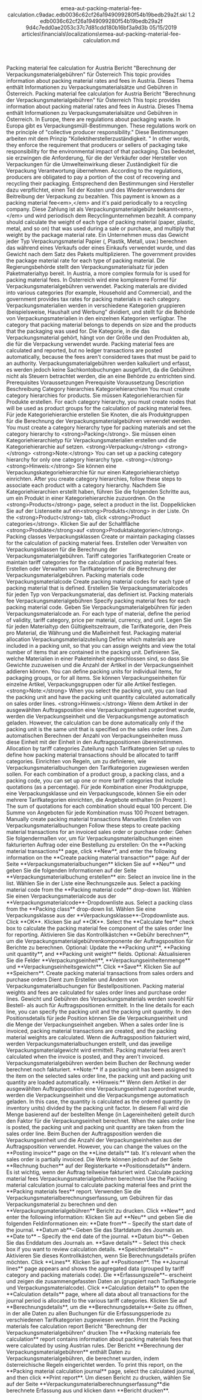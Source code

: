 <?xml version="1.0" encoding="UTF-8"?>
<xliff xmlns:logoport="urn:logoport:xliffeditor:xliff-extras:1.0" xmlns:xsi="http://www.w3.org/2001/XMLSchema-instance" xmlns="urn:oasis:names:tc:xliff:document:1.2" xmlns:xliffext="urn:microsoft:content:schema:xliffextensions" version="1.2" xsi:schemaLocation="urn:oasis:names:tc:xliff:document:1.2 xliff-core-1.2-transitional.xsd">
  <file datatype="xml" source-language="en-US" original="emea-aut-packing-material-fee-calculation.md" target-language="de-DE">
    <header>
      <tool tool-company="Microsoft" tool-version="1.0-7889195" tool-name="mdxliff" tool-id="mdxliff"/>
      <xliffext:skl_file_name>emea-aut-packing-material-fee-calculation.c9adac.edb0036c62cf26a1949099280f54b19bedb29a2f.skl</xliffext:skl_file_name>
      <xliffext:version>1.2</xliffext:version>
      <xliffext:ms.openlocfilehash>edb0036c62cf26a1949099280f54b19bedb29a2f</xliffext:ms.openlocfilehash>
      <xliffext:ms.sourcegitcommit>9d4c7edd0ae2053c37c7d81cdd180b16bf3a9d3b</xliffext:ms.sourcegitcommit>
      <xliffext:ms.lasthandoff>05/15/2019</xliffext:ms.lasthandoff>
      <xliffext:ms.openlocfilepath>articles\financials\localizations\emea-aut-packing-material-fee-calculation.md</xliffext:ms.openlocfilepath>
    </header>
    <body>
      <group extype="content" id="content">
        <trans-unit xml:space="preserve" translate="yes" id="101" restype="x-metadata">
          <source>Packing material fee calculation for Austria</source>
        <target logoport:matchpercent="101" state="translated" state-qualifier="leveraged-tm">Bericht "Berechnung der Verpackungsmaterialgebühren" für Österreich</target></trans-unit>
        <trans-unit xml:space="preserve" translate="yes" id="102" restype="x-metadata">
          <source>This topic provides information about packing material rates and fees in Austria.</source>
        <target logoport:matchpercent="101" state="translated" state-qualifier="leveraged-tm">Dieses Thema enthält Informationen zu Verpackungsmaterialsätze und Gebühren in Österreich.</target></trans-unit>
        <trans-unit xml:space="preserve" translate="yes" id="103">
          <source>Packing material fee calculation for Austria</source>
        <target logoport:matchpercent="101" state="translated" state-qualifier="leveraged-tm">Bericht "Berechnung der Verpackungsmaterialgebühren" für Österreich</target></trans-unit>
        <trans-unit xml:space="preserve" translate="yes" id="104">
          <source>This topic provides information about packing material rates and fees in Austria.</source>
        <target logoport:matchpercent="101" state="translated" state-qualifier="leveraged-tm">Dieses Thema enthält Informationen zu Verpackungsmaterialsätze und Gebühren in Österreich.</target></trans-unit>
        <trans-unit xml:space="preserve" translate="yes" id="105">
          <source>In Europe, there are regulations about packaging waste.</source>
        <target logoport:matchpercent="101" state="translated" state-qualifier="leveraged-tm">In Europa gibt es Verpackungsmüll-Bestimmungen.</target></trans-unit>
        <trans-unit xml:space="preserve" translate="yes" id="106">
          <source>These regulations work on the principle of "collective producer responsibility."</source>
        <target logoport:matchpercent="101" state="translated" state-qualifier="leveraged-tm">Diese Bestimmungen arbeiten mit dem Prinzip "Kollektiherstellerzuständigkeit. "</target></trans-unit>
        <trans-unit xml:space="preserve" translate="yes" id="107">
          <source>In other words, they enforce the requirement that producers or sellers of packaging take responsibility for the environmental impact of that packaging.</source>
        <target logoport:matchpercent="101" state="translated" state-qualifier="leveraged-tm">Das bedeutet, sie erzwingen die Anforderung, für die der Verkäufer oder Hersteller von Verpackungen für die  Umwelteinwirkung dieser Zuständigkeit für die Verpackung Verantwortung übernehmen.</target></trans-unit>
        <trans-unit xml:space="preserve" translate="yes" id="108">
          <source>According to the regulations, producers are obligated to pay a portion of the cost of recovering and recycling their packaging.</source>
        <target logoport:matchpercent="101" state="translated" state-qualifier="leveraged-tm">Entsprechend den Bestimmungen sind Hersteller dazu verpflichtet, einen Teil der Kosten und des Wiederverwendens der Beitreibung der Verpackung zu bezahlen.</target></trans-unit>
        <trans-unit xml:space="preserve" translate="yes" id="109">
          <source>This payment is known as a packing material fee<bpt id="p1">&lt;em&gt;</bpt>,<ept id="p1">&lt;/em&gt;</ept> and it's paid periodically to a recycling company.</source>
        <target logoport:matchpercent="101" state="translated" state-qualifier="leveraged-tm">Diese Zahlung ist als Verpackungsmaterialgebühr bekannt<bpt id="p1">&lt;em&gt;</bpt>,<ept id="p1">&lt;/em&gt;</ept> und wird periodisch dem Recyclingunternehmen bezahlt.</target></trans-unit>
        <trans-unit xml:space="preserve" translate="yes" id="110">
          <source>A company should calculate the weight of each type of packing material (paper, plastic, metal, and so on) that was used during a sale or purchase, and multiply that weight by the package material rate.</source>
        <target logoport:matchpercent="101" state="translated" state-qualifier="leveraged-tm">Ein Unternehmen muss das Gewicht jeder Typ Verpackungsmaterial Papier (, Plastik, Metall, usw.) berechnen das während eines Verkaufs oder eines Einkaufs verwendet wurde, und das Gewicht nach dem Satz des Pakets multiplizieren.</target></trans-unit>
        <trans-unit xml:space="preserve" translate="yes" id="111">
          <source>The government provides the package material rate for each type of packing material.</source>
        <target logoport:matchpercent="101" state="translated" state-qualifier="leveraged-tm">Die Regierungsbehörde stellt den Verpackungsmaterialsatz für jeden Paketmaterialtyp bereit.</target></trans-unit>
        <trans-unit xml:space="preserve" translate="yes" id="112">
          <source>In Austria, a more complex formula for is used for packing material fees.</source>
        <target logoport:matchpercent="101" state="translated" state-qualifier="leveraged-tm">In Österreich wird eine komplexere Formel für Verpackungsmaterialgebühren verwendet.</target></trans-unit>
        <trans-unit xml:space="preserve" translate="yes" id="113">
          <source>Packing materials are divided into various categories (for example, Household and Commercial), and the government provides tax rates for packing materials in each category.</source>
        <target logoport:matchpercent="101" state="translated" state-qualifier="leveraged-tm">Verpackungsmaterialien werden in verschiedene Kategorien gruppieren (beispielsweise, Haushalt und Werbung" dividiert, und stellt für die Behörde von Verpackungsmaterialien in den einzelnen Kategorien verfügbar.</target></trans-unit>
        <trans-unit xml:space="preserve" translate="yes" id="114">
          <source>The category that packing material belongs to depends on size and the products that the packaging was used for.</source>
        <target logoport:matchpercent="101" state="translated" state-qualifier="leveraged-tm">Die Kategorie, in die das Verpackungsmaterial gehört, hängt von der Größe und den Produkten ab, die für die Verpackung verwendet wurde.</target></trans-unit>
        <trans-unit xml:space="preserve" translate="yes" id="115">
          <source>Packing material fees are calculated and reported, but no ledger transactions are posted automatically, because the fees aren't considered taxes that must be paid to an authority.</source>
        <target logoport:matchpercent="101" state="translated" state-qualifier="leveraged-tm">Verpackungsmaterialgebühren werden kalkuliert und erfasst, es werden jedoch keine Sachkontobuchungen ausgeführt, da die Gebühren nicht als Steuern betrachtet werden, die an eine Behörde zu entrichten sind.</target></trans-unit>
        <trans-unit xml:space="preserve" translate="yes" id="116">
          <source>Prerequisites</source>
        <target logoport:matchpercent="101" state="translated" state-qualifier="leveraged-tm">Voraussetzungen</target></trans-unit>
        <trans-unit xml:space="preserve" translate="yes" id="117">
          <source>Prerequisite</source>
        <target logoport:matchpercent="101" state="translated" state-qualifier="leveraged-tm">Voraussetzung</target></trans-unit>
        <trans-unit xml:space="preserve" translate="yes" id="118">
          <source>Description</source>
        <target logoport:matchpercent="101" state="translated" state-qualifier="leveraged-tm">Beschreibung</target></trans-unit>
        <trans-unit xml:space="preserve" translate="yes" id="119">
          <source>Category hierarchies</source>
        <target logoport:matchpercent="101" state="translated" state-qualifier="leveraged-tm">Kategoriehierarchien</target></trans-unit>
        <trans-unit xml:space="preserve" translate="yes" id="120">
          <source>You must create category hierarchies for products.</source>
        <target logoport:matchpercent="101" state="translated" state-qualifier="leveraged-tm">Sie müssen Kategoriehierarchien für Produkte erstellen.</target></trans-unit>
        <trans-unit xml:space="preserve" translate="yes" id="121">
          <source>For each category hierarchy, you must create nodes that will be used as product groups for the calculation of packing material fees.</source>
        <target logoport:matchpercent="101" state="translated" state-qualifier="leveraged-tm">Für jede Kategoriehierarchie erstellen Sie Knoten, die als Produktgruppen für die Berechnung der Verpackungsmaterialgebühren verwendet werden.</target></trans-unit>
        <trans-unit xml:space="preserve" translate="yes" id="122">
          <source>You must create a category hierarchy type for packing materials and set the category hierarchy to <bpt id="p1">&lt;strong&gt;</bpt>Packing<ept id="p1">&lt;/strong&gt;</ept>.</source>
        <target logoport:matchpercent="101" state="translated" state-qualifier="leveraged-tm">Sie müssen einen Kategoriehierarchietyp für Verpackungsmaterialien erstellen und die Kategoriehierarchie auf setzen. <bpt id="p1">&lt;strong&gt;</bpt>Verpackung<ept id="p1">&lt;/strong&gt;</ept></target></trans-unit>
        <trans-unit xml:space="preserve" translate="yes" id="123">
          <source><bpt id="p1">&lt;strong&gt;</bpt><ept id="p1">&lt;/strong&gt;</ept> <bpt id="p2">&lt;strong&gt;</bpt>Note:<ept id="p2">&lt;/strong&gt;</ept> You can set up a packing category hierarchy for only one category hierarchy type.</source>
        <target logoport:matchpercent="101" state="translated" state-qualifier="leveraged-tm"><bpt id="p1">&lt;strong&gt;</bpt><ept id="p1">&lt;/strong&gt;</ept> <bpt id="p2">&lt;strong&gt;</bpt>Hinweis:<ept id="p2">&lt;/strong&gt;</ept> Sie können eine Verpackungskategoriehierarchie für nur einen Kategoriehierarchietyp einrichten.</target></trans-unit>
        <trans-unit xml:space="preserve" translate="yes" id="124">
          <source>After you create category hierarchies, follow these steps to associate each product with a category hierarchy.</source>
        <target logoport:matchpercent="101" state="translated" state-qualifier="leveraged-tm">Nachdem Sie Kategoriehierarchien erstellt haben, führen Sie die folgenden Schritte aus, um ein Produkt in einer Kategoriehierarchie zuzuordnen.</target></trans-unit>
        <trans-unit xml:space="preserve" translate="yes" id="125">
          <source>On the <bpt id="p1">&lt;strong&gt;</bpt>Products<ept id="p1">&lt;/strong&gt;</ept> page, select a product in the list.</source>
        <target logoport:matchpercent="101" state="translated" state-qualifier="leveraged-tm">Doppelklicken Sie auf der Listenseite  auf ein<bpt id="p1">&lt;strong&gt;</bpt>Produkts<ept id="p1">&lt;/strong&gt;</ept>  in der Liste.</target></trans-unit>
        <trans-unit xml:space="preserve" translate="yes" id="126">
          <source>On the <bpt id="p1">&lt;strong&gt;</bpt>Product<ept id="p1">&lt;/strong&gt;</ept> tab, click <bpt id="p2">&lt;strong&gt;</bpt>Product categories<ept id="p2">&lt;/strong&gt;</ept>.</source>
        <target logoport:matchpercent="101" state="translated" state-qualifier="leveraged-tm">Klicken Sie auf der Schaltfläche <bpt id="p1">&lt;strong&gt;</bpt>Produkte<ept id="p1">&lt;/strong&gt;</ept>auf <bpt id="p2">&lt;strong&gt;</bpt>Produktakategorien<ept id="p2">&lt;/strong&gt;</ept>.</target></trans-unit>
        <trans-unit xml:space="preserve" translate="yes" id="127">
          <source>Packing classes</source>
        <target logoport:matchpercent="101" state="translated" state-qualifier="leveraged-tm">Verpackungsklassen</target></trans-unit>
        <trans-unit xml:space="preserve" translate="yes" id="128">
          <source>Create or maintain packaging classes for the calculation of packing material fees.</source>
        <target logoport:matchpercent="101" state="translated" state-qualifier="leveraged-tm">Erstellen oder Verwalten von Verpackungsklassen für die Berechnung der Verpackungsmaterialgebühren.</target></trans-unit>
        <trans-unit xml:space="preserve" translate="yes" id="129">
          <source>Tariff categories</source>
        <target logoport:matchpercent="101" state="translated" state-qualifier="leveraged-tm">Tarifkategorien</target></trans-unit>
        <trans-unit xml:space="preserve" translate="yes" id="130">
          <source>Create or maintain tariff categories for the calculation of packing material fees.</source>
        <target logoport:matchpercent="101" state="translated" state-qualifier="leveraged-tm">Erstellen oder Verwalten von Tarifkategorien für die Berechnung der Verpackungsmaterialgebühren.</target></trans-unit>
        <trans-unit xml:space="preserve" translate="yes" id="131">
          <source>Packing materials code</source>
        <target logoport:matchpercent="101" state="translated" state-qualifier="leveraged-tm">Verpackungsmaterialcode</target></trans-unit>
        <trans-unit xml:space="preserve" translate="yes" id="132">
          <source>Create packing material codes for each type of packing material that is defined.</source>
        <target logoport:matchpercent="101" state="translated" state-qualifier="leveraged-tm">Erstellen Sie Verpackungsmaterialcodes für jeden Typ von Verpackungsmaterial, das definiert ist.</target></trans-unit>
        <trans-unit xml:space="preserve" translate="yes" id="133">
          <source>Packing materials fee</source>
        <target logoport:matchpercent="101" state="translated" state-qualifier="leveraged-tm">Verpackungsmaterialgebühren</target></trans-unit>
        <trans-unit xml:space="preserve" translate="yes" id="134">
          <source>Specify packing material fees for each packing material code.</source>
        <target logoport:matchpercent="101" state="translated" state-qualifier="leveraged-tm">Geben Sie Verpackungsmaterialgebühren für jeden Verpackungsmaterialcode an.</target></trans-unit>
        <trans-unit xml:space="preserve" translate="yes" id="135">
          <source>For each type of material, define the period of validity, tariff category, price per material, currency, and unit.</source>
        <target logoport:matchpercent="101" state="translated" state-qualifier="leveraged-tm">Legen Sie für jeden Materialtyp den Gültigkeitszeitraum, die Tarifkategorie, den Preis pro Material, die Währung und die Maßeinheit fest.</target></trans-unit>
        <trans-unit xml:space="preserve" translate="yes" id="136">
          <source>Packaging material allocation</source>
        <target logoport:matchpercent="101" state="translated" state-qualifier="leveraged-tm">Verpackungsmaterialzuteilung</target></trans-unit>
        <trans-unit xml:space="preserve" translate="yes" id="137">
          <source>Define which materials are included in a packing unit, so that you can assign weights and view the total number of items that are contained in the packing unit.</source>
        <target logoport:matchpercent="101" state="translated" state-qualifier="leveraged-tm">Definieren Sie, welche Materialien in einer Paketeinheit eingeschlossen sind, so dass Sie Gewichte zuzuweisen und die Anzahl der Artikel in der Verpackungseinheit addieren können.</target></trans-unit>
        <trans-unit xml:space="preserve" translate="yes" id="138">
          <source>You can define packing units for individual items, for packaging groups, or for all items.</source>
        <target logoport:matchpercent="101" state="translated" state-qualifier="leveraged-tm">Sie können Verpackungseinheiten für einzelne Artikel, Verpackungsgruppen oder für alle Artikel festlegen.</target></trans-unit>
        <trans-unit xml:space="preserve" translate="yes" id="139">
          <source><bpt id="p1">&lt;strong&gt;</bpt>Note:<ept id="p1">&lt;/strong&gt;</ept> When you select the packing unit, you can load the packing unit and have the packing unit quantity calculated automatically on sales order lines.</source>
        <target logoport:matchpercent="101" state="translated" state-qualifier="leveraged-tm"><bpt id="p1">&lt;strong&gt;</bpt>Hinweis:<ept id="p1">&lt;/strong&gt;</ept> Wenn dem Artikel in der ausgewählten Auftragsposition eine Verpackungseinheit zugeordnet wurde, werden die Verpackungseinheit und die Verpackungsmenge automatisch geladen.</target></trans-unit>
        <trans-unit xml:space="preserve" translate="yes" id="140">
          <source>However, the calculation can be done automatically only if the packing unit is the same unit that is specified on the sales order lines.</source>
        <target logoport:matchpercent="101" state="translated" state-qualifier="leveraged-tm">Zum automatischen Berechnen der Anzahl von Verpackungseinheiten muss diese Einheit mit der Einheit in den Auftragspositionen übereinstimmen.</target></trans-unit>
        <trans-unit xml:space="preserve" translate="yes" id="141">
          <source>Allocation by tariff categories</source>
        <target logoport:matchpercent="101" state="translated" state-qualifier="leveraged-tm">Zuteilung nach Tarifkategorien</target></trans-unit>
        <trans-unit xml:space="preserve" translate="yes" id="142">
          <source>Set up rules to define how packing material transactions should be allocated to tariff categories.</source>
        <target logoport:matchpercent="101" state="translated" state-qualifier="leveraged-tm">Einrichten von Regeln, um zu definieren, wie Verpackungsmaterialbuchungen den Tarifkategorien zugewiesen werden sollen.</target></trans-unit>
        <trans-unit xml:space="preserve" translate="yes" id="143">
          <source>For each combination of a product group, a packing class, and a packing code, you can set up one or more tariff categories that include quotations (as a percentage).</source>
        <target logoport:matchpercent="101" state="translated" state-qualifier="leveraged-tm">Für jede Kombination einer Produktgruppe, eine Verpackungsklasse und ein Verpackungscode, können Sie ein oder mehrere Tarifkategorien einrichten, die Angebote enthalten (in Prozent ).</target></trans-unit>
        <trans-unit xml:space="preserve" translate="yes" id="144">
          <source>The sum of quotations for each combination should equal 100 percent.</source>
        <target logoport:matchpercent="101" state="translated" state-qualifier="leveraged-tm">Die Summe von Angeboten für jede Kombination muss 100 Prozent betragen.</target></trans-unit>
        <trans-unit xml:space="preserve" translate="yes" id="145">
          <source>Manually create packing material transactions</source>
        <target logoport:matchpercent="101" state="translated" state-qualifier="leveraged-tm">Manuelles Erstellen von Verpackungsmaterialbuchungen</target></trans-unit>
        <trans-unit xml:space="preserve" translate="yes" id="146">
          <source>Follow these steps to create packing material transactions for an invoiced sales order or purchase order:</source>
        <target logoport:matchpercent="101" state="translated" state-qualifier="leveraged-tm">Gehen Sie folgendermaßen vor, um für Verpackungsmaterialbuchungen einen fakturierten Auftrag oder eine Bestellung zu erstellen:</target></trans-unit>
        <trans-unit xml:space="preserve" translate="yes" id="147">
          <source>On the <bpt id="p1">**</bpt>Packing material transactions<ept id="p1">**</ept> page, click <bpt id="p2">**</bpt>New<ept id="p2">**</ept>, and enter the following information on the <bpt id="p3">**</bpt>Create packing material transaction<ept id="p3">**</ept> page:</source>
        <target logoport:matchpercent="101" state="translated" state-qualifier="leveraged-tm">Auf der Seite <bpt id="p1">**</bpt>Verpackungsmaterialbuchungen<ept id="p1">**</ept> klicken Sie auf <bpt id="p2">**</bpt>Neu<ept id="p2">**</ept> und geben Sie die folgenden Informationen auf der Seite <bpt id="p3">**</bpt>Verpackungsmaterialbuchung erstellen<ept id="p3">**</ept> ein:</target></trans-unit>
        <trans-unit xml:space="preserve" translate="yes" id="148">
          <source>Select an invoice line in the list.</source>
        <target logoport:matchpercent="101" state="translated" state-qualifier="leveraged-tm">Wählen Sie in der Liste eine Rechnungszeile aus.</target></trans-unit>
        <trans-unit xml:space="preserve" translate="yes" id="149">
          <source>Select a packing material code from the <bpt id="p1">**</bpt>Packing material code<ept id="p1">**</ept> drop-down list.</source>
        <target logoport:matchpercent="101" state="translated" state-qualifier="leveraged-tm">Wählen Sie einen Verpackungsmaterialcode aus der <bpt id="p1">**</bpt>Verpackungsmaterialcode<ept id="p1">**</ept>-Dropdownliste aus.</target></trans-unit>
        <trans-unit xml:space="preserve" translate="yes" id="150">
          <source>Select a packing class from the <bpt id="p1">**</bpt>Packing class<ept id="p1">**</ept> drop-down list.</source>
        <target logoport:matchpercent="101" state="translated" state-qualifier="leveraged-tm">Wählen Sie eine Verpackungsklasse aus der <bpt id="p1">**</bpt>Verpackungsklasse<ept id="p1">**</ept>-Dropdownliste aus.</target></trans-unit>
        <trans-unit xml:space="preserve" translate="yes" id="151">
          <source>Click <bpt id="p1">**</bpt>OK<ept id="p1">**</ept>.</source>
        <target logoport:matchpercent="101" state="translated" state-qualifier="leveraged-tm">Klicken Sie auf <bpt id="p1">**</bpt>OK<ept id="p1">**</ept>.</target></trans-unit>
        <trans-unit xml:space="preserve" translate="yes" id="152">
          <source>Select the <bpt id="p1">**</bpt>Calculate fee<ept id="p1">**</ept> check box to calculate the packing material fee component of the sales order line for reporting.</source>
        <target logoport:matchpercent="101" state="translated" state-qualifier="leveraged-tm">Aktivieren Sie das Kontrollkästchen <bpt id="p1">**</bpt>Gebühr berechnen<ept id="p1">**</ept>, um die Verpackungsmaterialgebührenkomponente der Auftragsposition für Berichte zu berechnen.</target></trans-unit>
        <trans-unit xml:space="preserve" translate="yes" id="153">
          <source>Optional: Update the <bpt id="p1">**</bpt>Packing unit<ept id="p1">**</ept>, <bpt id="p2">**</bpt>Packing unit quantity<ept id="p2">**</ept>, and <bpt id="p3">**</bpt>Packing unit weight<ept id="p3">**</ept> fields.</source>
        <target logoport:matchpercent="101" state="translated" state-qualifier="leveraged-tm">Optional: Aktualisieren Sie die Felder <bpt id="p1">**</bpt>Verpackungseinheit<ept id="p1">**</ept>, <bpt id="p2">**</bpt>Verpackungseinheitenmenge<ept id="p2">**</ept> und <bpt id="p3">**</bpt>Verpackungseinheitsgewicht<ept id="p3">**</ept>.</target></trans-unit>
        <trans-unit xml:space="preserve" translate="yes" id="154">
          <source>Click <bpt id="p1">**</bpt>Save<ept id="p1">**</ept>.</source>
        <target logoport:matchpercent="101" state="translated" state-qualifier="leveraged-tm">Klicken Sie auf <bpt id="p1">**</bpt>Speichern<ept id="p1">**</ept>.</target></trans-unit>
        <trans-unit xml:space="preserve" translate="yes" id="155">
          <source>Create packing material transactions from sales orders and purchase orders</source>
        <target logoport:matchpercent="101" state="translated" state-qualifier="leveraged-tm">Dient zum Erstellen und Ändern von Verpackungsmaterialbuchungen für Bestellpositionen.</target></trans-unit>
        <trans-unit xml:space="preserve" translate="yes" id="156">
          <source>Packing material weights and fees are calculated for sales order lines and purchase order lines.</source>
        <target logoport:matchpercent="101" state="translated" state-qualifier="leveraged-tm">Gewicht und Gebühren des Verpackungsmaterials werden sowohl für Bestell- als auch für Auftragspositionen ermittelt.</target></trans-unit>
        <trans-unit xml:space="preserve" translate="yes" id="157">
          <source>In the line details for each line, you can specify the packing unit and the packing unit quantity.</source>
        <target logoport:matchpercent="101" state="translated" state-qualifier="leveraged-tm">In den Positionsdetails für jede Position können Sie die Verpackungseinheit und die Menge der Verpackungseinheit angeben.</target></trans-unit>
        <trans-unit xml:space="preserve" translate="yes" id="158">
          <source>When a sales order line is invoiced, packing material transactions are created, and the packing material weights are calculated.</source>
        <target logoport:matchpercent="101" state="translated" state-qualifier="leveraged-tm">Wenn die Auftragsposition fakturiert wird, werden Verpackungsmaterialbuchungen erstellt, und das jeweilige Verpackungsmaterialgewicht wird ermittelt.</target></trans-unit>
        <trans-unit xml:space="preserve" translate="yes" id="159">
          <source>Packing material fees aren't calculated when the invoice is posted, and they aren't invoiced.</source>
        <target logoport:matchpercent="101" state="translated" state-qualifier="leveraged-tm">Verpackungsmaterialgebühren werden beim Buchen der Rechnung weder berechnet noch fakturiert.</target></trans-unit>
        <trans-unit xml:space="preserve" translate="yes" id="160">
          <source><bpt id="p1">**</bpt>Note:<ept id="p1">**</ept> If a packing unit has been assigned to the item on the selected sales order line, the packing unit and packing unit quantity are loaded automatically.</source>
        <target logoport:matchpercent="101" state="translated" state-qualifier="leveraged-tm"><bpt id="p1">**</bpt>Hinweis:<ept id="p1">**</ept> Wenn dem Artikel in der ausgewählten Auftragsposition eine Verpackungseinheit zugeordnet wurde, werden die Verpackungseinheit und die Verpackungsmenge automatisch geladen.</target></trans-unit>
        <trans-unit xml:space="preserve" translate="yes" id="161">
          <source>In this case, the quantity is calculated as the ordered quantity (in inventory units) divided by the packing unit factor.</source>
        <target logoport:matchpercent="101" state="translated" state-qualifier="leveraged-tm">In diesem Fall wird die Menge basierend auf der bestellten Menge (in Lagereinheiten) geteilt durch den Faktor für die Verpackungseinheit berechnet.</target></trans-unit>
        <trans-unit xml:space="preserve" translate="yes" id="162">
          <source>When the sales order line is posted, the packing unit and packing unit quantity are taken from the sales order line.</source>
        <target logoport:matchpercent="101" state="translated" state-qualifier="leveraged-tm">Beim Buchen der Auftragsposition werden die Verpackungseinheit und die Anzahl der Verpackungseinheiten aus der Auftragsposition verwendet.</target></trans-unit>
        <trans-unit xml:space="preserve" translate="yes" id="163">
          <source>However, you can change the values on the <bpt id="p1">**</bpt>Posting invoice<ept id="p1">**</ept> page on the <bpt id="p2">**</bpt>Line details<ept id="p2">**</ept> tab. It's relevant when the sales order is partially invoiced.</source>
        <target logoport:matchpercent="101" state="translated" state-qualifier="leveraged-tm">Die Werte können jedoch auf der Seite <bpt id="p1">**</bpt>Rechnung buchen<ept id="p1">**</ept> auf der Registerkarte <bpt id="p2">**</bpt>Positionsdetails<ept id="p2">**</ept> ändern. Es ist wichtig, wenn der Auftrag teilweise fakturiert wird.</target></trans-unit>
        <trans-unit xml:space="preserve" translate="yes" id="164">
          <source>Calculate packing material fees</source>
        <target logoport:matchpercent="101" state="translated" state-qualifier="leveraged-tm">Verpackungsmaterialgebühren berechnen</target></trans-unit>
        <trans-unit xml:space="preserve" translate="yes" id="165">
          <source>Use the Packing material calculation journal to calculate packing material fees and print the <bpt id="p1">**</bpt>Packing materials fees<ept id="p1">**</ept> report.</source>
        <target logoport:matchpercent="101" state="translated" state-qualifier="leveraged-tm">Verwenden Sie die Verpackungsmaterialberechnungserfassung, um Gebühren für das Verpackungsmaterial zu berechnen und den <bpt id="p1">**</bpt>Verpackungsmaterialgebühren<ept id="p1">**</ept> Bericht zu drucken.</target></trans-unit>
        <trans-unit xml:space="preserve" translate="yes" id="166">
          <source>Click <bpt id="p1">**</bpt>New<ept id="p1">**</ept>, and enter the following information:</source>
        <target logoport:matchpercent="101" state="translated" state-qualifier="leveraged-tm">Klicken Sie auf  <bpt id="p1">**</bpt>Neu<ept id="p1">**</ept> und geben Sie die folgenden Feldinformationen ein:</target></trans-unit>
        <trans-unit xml:space="preserve" translate="yes" id="167">
          <source><bpt id="p1">**</bpt>Date from<ept id="p1">**</ept> – Specify the start date of the journal.</source>
        <target logoport:matchpercent="101" state="translated" state-qualifier="leveraged-tm"><bpt id="p1">**</bpt>Datum ab<ept id="p1">**</ept>– Geben Sie das Startdatum des Journals an.</target></trans-unit>
        <trans-unit xml:space="preserve" translate="yes" id="168">
          <source><bpt id="p1">**</bpt>Date to<ept id="p1">**</ept> – Specify the end date of the journal.</source>
        <target logoport:matchpercent="101" state="translated" state-qualifier="leveraged-tm"><bpt id="p1">**</bpt>Datum bis<ept id="p1">**</ept>– Geben Sie das Enddatum des Journals an.</target></trans-unit>
        <trans-unit xml:space="preserve" translate="yes" id="169">
          <source><bpt id="p1">**</bpt>Save details<ept id="p1">**</ept> – Select this check box if you want to review calculation details.</source>
        <target logoport:matchpercent="101" state="translated" state-qualifier="leveraged-tm"><bpt id="p1">**</bpt>Speicherdetails<ept id="p1">**</ept> – Aktivieren Sie dieses Kontrollkästchen, wenn Sie Berechnungsdetails prüfen möchten.</target></trans-unit>
        <trans-unit xml:space="preserve" translate="yes" id="170">
          <source>Click <bpt id="p1">**</bpt>Lines<ept id="p1">**</ept>.</source>
        <target logoport:matchpercent="101" state="translated" state-qualifier="leveraged-tm">Klicken Sie auf <bpt id="p1">**</bpt>Positionen<ept id="p1">**</ept>.</target></trans-unit>
        <trans-unit xml:space="preserve" translate="yes" id="171">
          <source>The <bpt id="p1">**</bpt>Journal lines<ept id="p1">**</ept> page appears and shows the aggregated data (grouped by tariff category and packing materials code).</source>
        <target logoport:matchpercent="101" state="translated" state-qualifier="leveraged-tm">Die <bpt id="p1">**</bpt>Erfassungszeile<ept id="p1">**</ept>– erscheint und zeigen die zusammengefassten Daten an (gruppiert nach Tarifkategorie und Verpackungsmaterialcode).</target></trans-unit>
        <trans-unit xml:space="preserve" translate="yes" id="172">
          <source>Click <bpt id="p1">**</bpt>Calculation details<ept id="p1">**</ept> to open the <bpt id="p2">**</bpt>Calculation details<ept id="p2">**</ept> page, where all data about all transactions for the journal period is allocated to the various tariff categories.</source>
        <target logoport:matchpercent="101" state="translated" state-qualifier="leveraged-tm">Klicken Sie auf <bpt id="p1">**</bpt>Berechnungsdetails<ept id="p1">**</ept>, um die <bpt id="p2">**</bpt>Berechnungsdetails<ept id="p2">**</ept>-Seite zu öffnen, in der alle Daten zu allen Buchungen für die Erfassungsperiode zu verschiedenen Tarifkategorien zugewiesen werden.</target></trans-unit>
        <trans-unit xml:space="preserve" translate="yes" id="173">
          <source>Print the Packing materials fee calculation report</source>
        <target logoport:matchpercent="101" state="translated" state-qualifier="leveraged-tm">Bericht "Berechnung der Verpackungsmaterialgebühren" drucken</target></trans-unit>
        <trans-unit xml:space="preserve" translate="yes" id="174">
          <source>The <bpt id="p1">**</bpt>Packing materials fee calculation<ept id="p1">**</ept> report contains information about packing materials fees that were calculated by using Austrian rules.</source>
        <target logoport:matchpercent="101" state="translated" state-qualifier="leveraged-tm">Der Bericht <bpt id="p1">**</bpt>Berechnung der Verpackungsmaterialgebühren<ept id="p1">**</ept> enthält Daten zu Verpackungsmaterialgebühren, die berechnet wurden, indem österreichische Regeln eingerichtet werden.</target></trans-unit>
        <trans-unit xml:space="preserve" translate="yes" id="175">
          <source>To print this report, on the <bpt id="p1">**</bpt>Packing material calculation journal<ept id="p1">**</ept> page, select the calculated journal, and then click <bpt id="p2">**</bpt>Print report<ept id="p2">**</ept>.</source>
        <target logoport:matchpercent="101" state="translated" state-qualifier="leveraged-tm">Um diesen Bericht zu drucken, wählen Sie auf der Seite <bpt id="p1">**</bpt>Verpackungsmaterialberechnungserfassung<ept id="p1">**</ept>die berechnete Erfassung aus und klicken dann <bpt id="p2">**</bpt>Bericht drucken<ept id="p2">**</ept>.</target></trans-unit>
      </group>
    </body>
  </file>
</xliff>